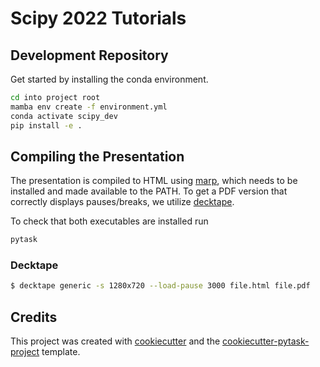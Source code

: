 # Scipy 2022 Tutorials

## Development Repository

Get started by installing the conda environment.

```bash
cd into project root
mamba env create -f environment.yml
conda activate scipy_dev
pip install -e .
```

## Compiling the Presentation

The presentation is compiled to HTML using [marp](https://marp.app/), which needs to be
installed and made available to the PATH. To get a PDF version that correctly displays
pauses/breaks, we utilize [decktape](https://github.com/astefanutti/decktape).

To check that both executables are installed run

```bash
pytask
```

### Decktape

```bash
$ decktape generic -s 1280x720 --load-pause 3000 file.html file.pdf
```

## Credits

This project was created with [cookiecutter](https://github.com/audreyr/cookiecutter)
and the
[cookiecutter-pytask-project](https://github.com/pytask-dev/cookiecutter-pytask-project)
template.
